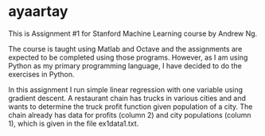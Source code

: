 # ayaartay
This is Assignment #1 for Stanford Machine Learning course by Andrew Ng. 

The course is taught using Matlab and Octave and the assignments are expected to be completed using those programs. However, as I am using Python as my primary programming language, I have decided to do the exercises in Python.    

In this assignment I run simple linear regression with one variable using gradient descent. A restaurant chain has trucks in various cities and and wants to determine the truck profit function given population of a city. The chain already has data for profits (column 2) and city populations (column 1), which is given in the file ex1data1.txt.
